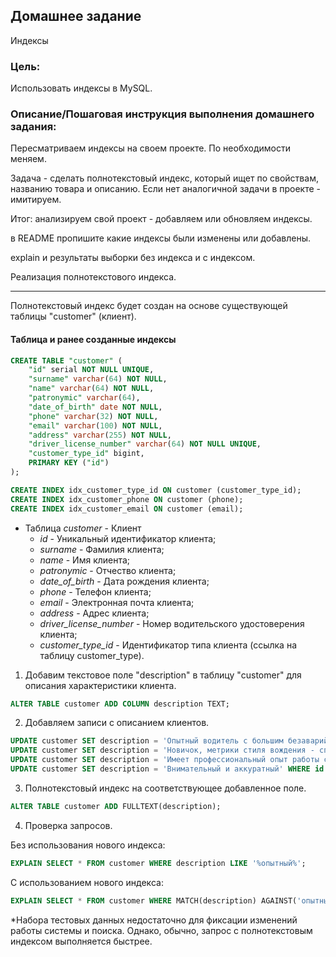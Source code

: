 ## Домашнее задание ##
Индексы

### Цель: ###
Использовать индексы в MySQL.


### Описание/Пошаговая инструкция выполнения домашнего задания: ###
Пересматриваем индексы на своем проекте. По необходимости меняем.

Задача - сделать полнотекстовый индекс, который ищет по свойствам, названию товара и описанию. Если нет аналогичной задачи в проекте - имитируем.

Итог: анализируем свой проект - добавляем или обновляем индексы.

в README пропишите какие индексы были изменены или добавлены.

explain и результаты выборки без индекса и с индексом.

Реализация полнотекстового индекса.

-------------------------------------------------
Полнотекстовый индекс будет создан на основе существующей таблицы "customer" (клиент). 
#### Таблица и ранее созданные индексы ####
```sql
CREATE TABLE "customer" (
	"id" serial NOT NULL UNIQUE,
	"surname" varchar(64) NOT NULL,
	"name" varchar(64) NOT NULL,
	"patronymic" varchar(64),
	"date_of_birth" date NOT NULL,
	"phone" varchar(32) NOT NULL,
	"email" varchar(100) NOT NULL,
	"address" varchar(255) NOT NULL,
	"driver_license_number" varchar(64) NOT NULL UNIQUE,
	"customer_type_id" bigint,
	PRIMARY KEY ("id")
);

CREATE INDEX idx_customer_type_id ON customer (customer_type_id);
CREATE INDEX idx_customer_phone ON customer (phone);
CREATE INDEX idx_customer_email ON customer (email);
```

- Таблица *customer* - Клиент
  - *id* - Уникальный идентификатор клиента;
  - *surname* - Фамилия клиента;
  - *name* - Имя клиента;
  - *patronymic* - Отчество клиента;
  - *date_of_birth* - Дата рождения клиента;
  - *phone* - Телефон клиента;
  - *email* - Электронная почта клиента;
  - *address* - Адрес клиента;
  - *driver_license_number* - Номер водительского удостоверения клиента;
  - *customer_type_id* - Идентификатор типа клиента (ссылка на таблицу customer_type).


1. Добавим текстовое поле "description" в таблицу "customer" для описания характеристики клиента.
```sql
ALTER TABLE customer ADD COLUMN description TEXT;
```
2. Добавляем записи с описанием клиентов.
```sql
UPDATE customer SET description = 'Опытный водитель с большим безаварийным стажем' WHERE id = 1;
UPDATE customer SET description = 'Новичок, метрики стиля вождения - спокойный, аккуратный, аварий по документам не зафиксировано' WHERE id = 2;
UPDATE customer SET description = 'Имеет профессиональный опыт работы с автотранспортом и спецтехникой' WHERE id = 3;
UPDATE customer SET description = 'Внимательный и аккуратный' WHERE id = 4;
```
3. Полнотекстовый индекс на соответствующее добавленное поле.
```sql
ALTER TABLE customer ADD FULLTEXT(description);
```
4. Проверка запросов.

Без использования нового индекса:
```sql
EXPLAIN SELECT * FROM customer WHERE description LIKE '%опытный%';
```
С использованием нового индекса:
```sql
EXPLAIN SELECT * FROM customer WHERE MATCH(description) AGAINST('опытный');
```

*Набора тестовых данных недостаточно для фиксации изменений работы системы и поиска. Однако, обычно, запрос с полнотекстовым индексом выполняется быстрее.
